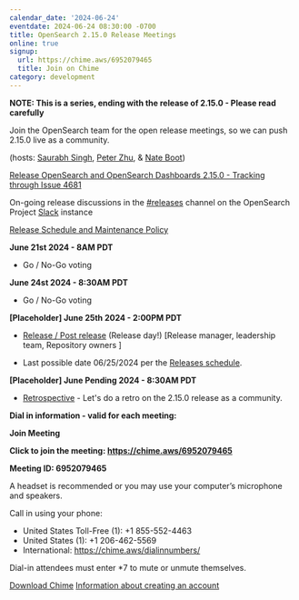 ```yaml
---
calendar_date: '2024-06-24'
eventdate: 2024-06-24 08:30:00 -0700
title: OpenSearch 2.15.0 Release Meetings
online: true
signup:
  url: https://chime.aws/6952079465
  title: Join on Chime
category: development
---
```


**NOTE: This is a series, ending with the release of 2.15.0 - Please read carefully**

Join the OpenSearch team for the open release meetings, so we can push 2.15.0 live as a community.

(hosts: [Saurabh Singh](https://github.com/getsaurabh02), [Peter Zhu](https://github.com/peterzhuamazon), & [Nate Boot](https://github.com/nateynateynate))

[Release OpenSearch and OpenSearch Dashboards 2.15.0 - Tracking through Issue 4681](https://github.com/opensearch-project/opensearch-build/issues/4681)

On-going release discussions in the [#releases](https://opensearch.slack.com/archives/C0561HRK961) channel on the OpenSearch Project [Slack](https://opensearch.org/slack.html) instance

[Release Schedule and Maintenance Policy](https://opensearch.org/releases.html)

**June 21st 2024 - 8AM PDT**

* Go / No-Go voting

**June 24st 2024 - 8:30AM PDT**

* Go / No-Go voting

**[Placeholder] June 25th 2024 - 2:00PM PDT**

* [Release / Post release](https://github.com/opensearch-project/opensearch-build/wiki/Releasing-the-Distribution#release) (Release day!) [Release manager, leadership team, Repository owners ]

* Last possible date 06/25/2024 per the [Releases schedule](https://opensearch.org/releases.html).

**[Placeholder] June Pending 2024 - 8:30AM PDT**

* [Retrospective](https://github.com/opensearch-project/opensearch-build/issues/4786) - Let's do a retro on the 2.15.0 release as a community.

**Dial in information - valid for each meeting:**

**Join Meeting**

**Click to join the meeting: <https://chime.aws/6952079465>**

**Meeting ID: 6952079465** 

A headset is recommended or you may use your computer’s microphone and speakers.

Call in using your phone: 
- United States Toll-Free (1): +1 855-552-4463
- United States (1): +1 206-462-5569
- International: https://chime.aws/dialinnumbers/

Dial-in attendees must enter *7 to mute or unmute themselves.

[Download Chime](https://aws.amazon.com/chime/download)
[Information about creating an account](https://aws.amazon.com/chime/getting-started)
